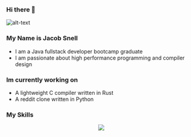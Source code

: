 ### Hi there 👋

  ![alt-text](https://i.imgur.com/mBOLoZc.gif)


### My Name is Jacob Snell
* I am a Java fullstack developer bootcamp graduate
* I am passionate about high performance programming and compiler design

### Im currently working on
* A lightweight C compiler written in Rust
* A reddit clone written in Python

### My Skills
<p align="center">
  <a href="https://skillicons.dev">
    <img src="https://skillicons.dev/icons?i=rust,python,java,javascript,typescript,git,linux" />
  </a>
</p>
